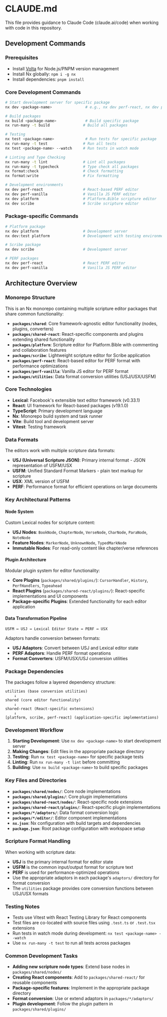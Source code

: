 # CLAUDE.md

This file provides guidance to Claude Code (claude.ai/code) when working with code in this repository.

## Development Commands

### Prerequisites

- Install [Volta](https://docs.volta.sh/guide/getting-started) for Node.js/PNPM version management
- Install Nx globally: `npm i -g nx`
- Install dependencies: `pnpm install`

### Core Development Commands

```bash
# Start development server for specific package
nx dev <package-name>               # e.g., nx dev perf-react, nx dev platform, nx dev scribe

# Build packages
nx build <package-name>             # Build specific package
nx run-many -t build               # Build all packages

# Testing
nx test <package-name>              # Run tests for specific package
nx run-many -t test                # Run all tests
nx test <package-name> --watch     # Run tests in watch mode

# Linting and Type Checking
nx run-many -t lint                # Lint all packages
nx run-many -t typecheck           # Type check all packages
nx format:check                    # Check formatting
nx format:write                    # Fix formatting

# Development environments
nx dev perf-react                  # React-based PERF editor
nx dev perf-vanilla                # Vanilla JS PERF editor
nx dev platform                    # Platform.Bible scripture editor
nx dev scribe                      # Scribe scripture editor
```

### Package-specific Commands

```bash
# Platform package
nx dev platform                    # Development server
nx dev:test platform               # Development with testing environment

# Scribe package
nx dev scribe                      # Development server

# PERF packages
nx dev perf-react                  # React PERF editor
nx dev perf-vanilla                # Vanilla JS PERF editor
```

## Architecture Overview

### Monorepo Structure

This is an Nx monorepo containing multiple scripture editor packages that share common functionality:

- **`packages/shared`**: Core framework-agnostic editor functionality (nodes, plugins, converters)
- **`packages/shared-react`**: React-specific components and plugins extending shared functionality
- **`packages/platform`**: Scripture editor for Platform.Bible with commenting and collaboration features
- **`packages/scribe`**: Lightweight scripture editor for Scribe application
- **`packages/perf-react`**: React-based editor for PERF format with performance optimizations
- **`packages/perf-vanilla`**: Vanilla JS editor for PERF format
- **`packages/utilities`**: Data format conversion utilities (USJ/USX/USFM)

### Core Technologies

- **Lexical**: Facebook's extensible text editor framework (v0.33.1)
- **React**: UI framework for React-based packages (v19.1.0)
- **TypeScript**: Primary development language
- **Nx**: Monorepo build system and task runner
- **Vite**: Build tool and development server
- **Vitest**: Testing framework

### Data Formats

The editors work with multiple scripture data formats:

- **USJ (Universal Scripture JSON)**: Primary internal format - JSON representation of USFM/USX
- **USFM**: Unified Standard Format Markers - plain text markup for scripture
- **USX**: XML version of USFM
- **PERF**: Performance format for efficient operations on large documents

### Key Architectural Patterns

#### Node System

Custom Lexical nodes for scripture content:

- **USJ Nodes**: `BookNode`, `ChapterNode`, `VerseNode`, `CharNode`, `ParaNode`, `NoteNode`
- **Feature Nodes**: `MarkerNode`, `UnknownNode`, `TypedMarkNode`
- **Immutable Nodes**: For read-only content like chapter/verse references

#### Plugin Architecture

Modular plugin system for editor functionality:

- **Core Plugins** (`packages/shared/plugins/`): `CursorHandler`, `History`, `PerfHandlers`, `Typeahead`
- **React Plugins** (`packages/shared-react/plugins/`): React-specific implementations and UI components
- **Package-specific Plugins**: Extended functionality for each editor application

#### Data Transformation Pipeline

```
USFM ↔ USJ ↔ Lexical Editor State ↔ PERF ↔ USX
```

Adaptors handle conversion between formats:

- **USJ Adaptors**: Convert between USJ and Lexical editor state
- **PERF Adaptors**: Handle PERF format operations
- **Format Converters**: USFM/USX/USJ conversion utilities

### Package Dependencies

The packages follow a layered dependency structure:

```
utilities (base conversion utilities)
    ↓
shared (core editor functionality)
    ↓
shared-react (React-specific extensions)
    ↓
[platform, scribe, perf-react] (application-specific implementations)
```

### Development Workflow

1. **Starting Development**: Use `nx dev <package-name>` to start development server
2. **Making Changes**: Edit files in the appropriate package directory
3. **Testing**: Run `nx test <package-name>` for specific package tests
4. **Linting**: Run `nx run-many -t lint` before committing
5. **Building**: Use `nx build <package-name>` to build specific packages

### Key Files and Directories

- **`packages/shared/nodes/`**: Core node implementations
- **`packages/shared/plugins/`**: Core plugin implementations
- **`packages/shared-react/nodes/`**: React-specific node extensions
- **`packages/shared-react/plugins/`**: React-specific plugin implementations
- **`packages/*/adaptors/`**: Data format conversion logic
- **`packages/*/editor/`**: Editor component implementations
- **`nx.json`**: Nx configuration with build targets and dependencies
- **`package.json`**: Root package configuration with workspace setup

### Scripture Format Handling

When working with scripture data:

- **USJ** is the primary internal format for editor state
- **USFM** is the common input/output format for scripture text
- **PERF** is used for performance-optimized operations
- Use the appropriate adaptors in each package's `adaptors/` directory for format conversion
- The `utilities` package provides core conversion functions between USJ/USX formats

### Testing Notes

- Tests use Vitest with React Testing Library for React components
- Test files are co-located with source files using `.test.ts` or `.test.tsx` extensions
- Run tests in watch mode during development: `nx test <package-name> --watch`
- Use `nx run-many -t test` to run all tests across packages

### Common Development Tasks

- **Adding new scripture node types**: Extend base nodes in `packages/shared/nodes/`
- **Creating React components**: Add to `packages/shared-react/` for reusable components
- **Package-specific features**: Implement in the appropriate package directory
- **Format conversion**: Use or extend adaptors in `packages/*/adaptors/`
- **Plugin development**: Follow the plugin pattern in `packages/shared/plugins/`
